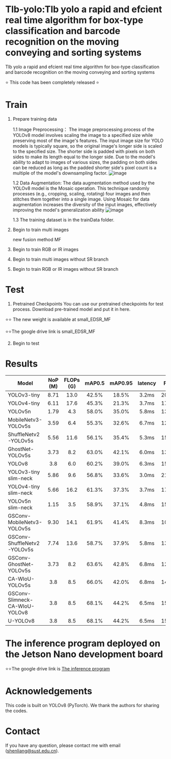 # Tlb-yolo:Tlb yolo a rapid and efcient real time algorithm for box-type classification and barcode recognition on the moving conveying and sorting systems
Tlb yolo a rapid and efcient real time algorithm for box-type classification and barcode recognition on the moving conveying and sorting systems

⭐ This code has been completely released ⭐



# Train
1. Prepare training data
   
   1.1 Image Preprocessing： The image preprocessing process of the YOLOv8 model involves scaling the image to a specified size while preserving most of the image's features. The input image size for YOLO models is typically square, so the original image's longer side is scaled to the specified size. The shorter side is padded with pixels on both sides to make its length equal to the longer side. Due to the model's ability to adapt to images of various sizes, the padding on both sides can be reduced as long as the padded shorter side's pixel count is a multiple of the model's downsampling factor.
   ![image](https://github.com/user-attachments/assets/a57333c5-f4cd-4ef0-af3a-9bef5b1e4e3f)

    1.2 Data Augmentation: The data augmentation method used by the YOLOv8 model is the Mosaic operation. This technique randomly processes (e.g., cropping, scaling, rotating) four images and then stitches them together into a single image. Using Mosaic for data augmentation increases the diversity of the input images, effectively improving the model's generalization ability
   ![image](https://github.com/user-attachments/assets/a1029c17-7534-4887-ab24-13e7b6c8f1ad)

    1.3 The training dataset is in the trainData folder.
   
2. Begin to train multi images
   
   new fusion method MF
   
3. Begin to train RGB or IR images
4. Begin to train multi images without SR branch
5. Begin to train RGB or IR images without SR branch

 # Test
1. Pretrained Checkpoints
You can use our pretrained checkpoints for test process. Download pre-trained model and put it in here.


⭐⭐ The new weight is available at small_EDSR_MF

⭐⭐The google drive link is small_EDSR_MF

2. Begin to test

# Results
| Model                            | NoP (M) | FLOPs (G) | mAP0.5 | mAP0.95 |latency| FPS   |
|----------------------------------|:-------:|:---------:|:------:|:-------:|:----:|:-----:|
| YOLOv3-tiny                      | 8.71    | 13.0      | 42.5%  | 18.5%   | 3.2ms| 202.5 |
| YOLOv4-tiny                      | 6.11    | 17.6      | 45.3%  | 21.3%   | 3.7ms| 178.6 |
| YOLOv5n                          | 1.79    | 4.3       | 58.0%  | 35.0%   | 5.8ms| 136.8 |
| MobileNetv3-YOLOv5s              | 3.59    | 6.4       | 55.3%  | 32.6%   | 6.7ms| 121.4 |
| ShuffleNetv2-YOLOv5s             | 5.56    | 11.6      | 56.1%  | 35.4%   | 5.3ms| 151.3 |
| GhostNet-YOLOv5s                 | 3.73    | 8.2       | 63.0%  | 42.1%   | 6.0ms| 135.1 |
| YOLOv8                           | 3.8     | 6.0       | 60.2%  | 39.0%   | 6.3ms| 158.7 |
| YOLOv3-tiny slim-neck            | 5.86    | 9.6       | 56.8%  | 33.6%   | 3.0ms| 219.5 |
| YOLOv4-tiny slim-neck            | 5.66    | 16.2      | 61.3%  | 37.3%   | 3.7ms| 179.1 |
| YOLOv5n slim-neck                | 1.15    | 3.5       | 58.9%  | 37.1%   | 4.8ms| 155.4 |
| GSConv-MobileNetv3-YOLOv5s       | 9.30    | 14.1      | 61.9%  | 41.4%   | 8.3ms| 102.9 |
| GSConv-ShuffleNetv2-YOLOv5s      | 7.74    | 13.6      | 58.7%  | 37.9%   | 5.8ms| 137.1 |
| GSConv-GhostNet-YOLOv5s          | 3.73    | 8.2       | 63.6%  | 42.8%   | 6.8ms| 122.8 |
| CA-WIoU-YOLOv5s                  | 3.8     | 8.5       | 66.0%  | 42.0%   | 6.8ms| 147.1 |
| GSConv-Slimneck-CA-WIoU-YOLOv8   | 3.8     | 8.5       | 68.1%  | 44.2%   | 6.5ms| 153.8 |
| U-YOLOv8                         | 3.8     | 8.5       | 68.1%  | 44.2%   | 6.5ms| 153.8 |

 # The inference program deployed on the Jetson Nano development board
 
⭐⭐The google drive link is [The inference program]([https://drive.google.com/drive/folders/1uLgWbNO_rSGLGa2yFS2Lm85gd1CqC_NM?usp=sharing](https://drive.google.com/file/d/1HQWIXbL6bgQKnaloUnHuHbXA1_JAZ-Ma/view?usp=drive_link))
 
 # Acknowledgements
This code is built on YOLOv8 (PyTorch). We thank the authors for sharing the codes.

 # Contact
 If you have any question, please contact me with email (shenliang@sust.edu.cn).

 
